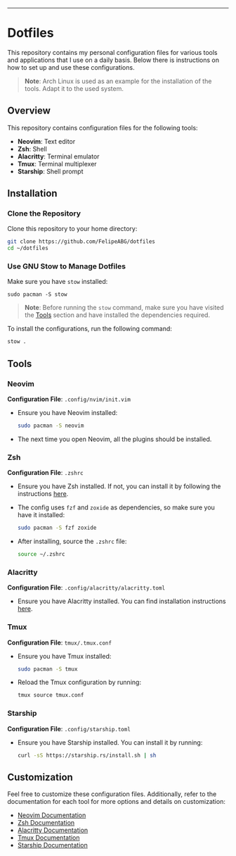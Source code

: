---

# Dotfiles
This repository contains my personal configuration files for various tools and applications that I use on a daily basis. Below there is instructions on how to set up and use these configurations.

> **Note**: Arch Linux is used as an example for the installation of the tools. Adapt it to the used system.

## Overview

This repository contains configuration files for the following tools:

- **Neovim**: Text editor
- **Zsh**: Shell
- **Alacritty**: Terminal emulator
- **Tmux**: Terminal multiplexer
- **Starship**: Shell prompt

## Installation

### Clone the Repository

Clone this repository to your home directory:

```sh
git clone https://github.com/FelipeABG/dotfiles
cd ~/dotfiles
```

### Use GNU Stow to Manage Dotfiles

Make sure you have `stow` installed:
```
sudo pacman -S stow
```

> **Note**: Before running the `stow` command, make sure you have visited the [Tools](#tools) section and have installed the dependencies required.

To install the configurations, run the following command:

```sh
stow .
```

## Tools

### Neovim

**Configuration File**: `.config/nvim/init.vim`

- Ensure you have Neovim installed:
  ```sh
  sudo pacman -S neovim
  ```
- The next time you open Neovim, all the plugins should be installed.

### Zsh

**Configuration File**: `.zshrc`

- Ensure you have Zsh installed. If not, you can install it by following the instructions [here](https://github.com/ohmyzsh/ohmyzsh/wiki/Installing-ZSH).
  
- The config uses `fzf` and `zoxide` as dependencies, so make sure you have it installed: 
  ```sh
  sudo pacman -S fzf zoxide
  ```
  
- After installing, source the `.zshrc` file:
  ```sh
  source ~/.zshrc
  ```

### Alacritty

**Configuration File**: `.config/alacritty/alacritty.toml`

- Ensure you have Alacritty installed. You can find installation instructions [here](https://github.com/alacritty/alacritty).

### Tmux

**Configuration File**: `tmux/.tmux.conf`

- Ensure you have Tmux installed:
  ```sh
  sudo pacman -S tmux
  ```
  
- Reload the Tmux configuration by running:
  ```sh
  tmux source tmux.conf
  ```

### Starship

**Configuration File**: `.config/starship.toml`

- Ensure you have Starship installed. You can install it by running:
  ```sh
  curl -sS https://starship.rs/install.sh | sh
  ```

## Customization

Feel free to customize these configuration files. Additionally, refer to the documentation for each tool for more options and details on customization:

- [Neovim Documentation](https://neovim.io/doc/)
- [Zsh Documentation](https://zsh.sourceforge.io/Doc/)
- [Alacritty Documentation](https://github.com/alacritty/alacritty/blob/master/README.md)
- [Tmux Documentation](https://github.com/tmux/tmux/wiki)
- [Starship Documentation](https://starship.rs/)



